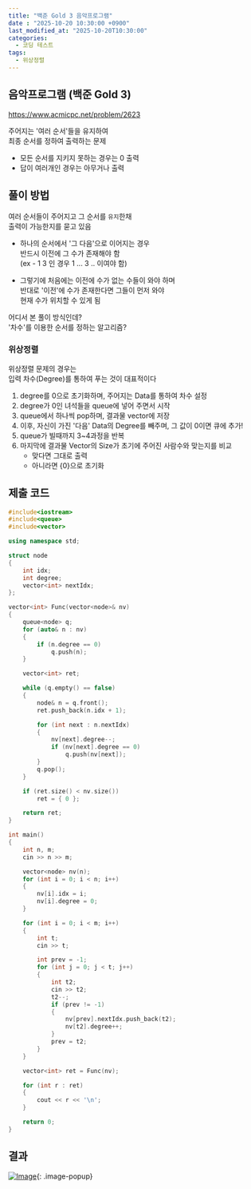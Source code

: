 ```yaml
---
title: "백준 Gold 3 음악프로그램"
date : "2025-10-20 10:30:00 +0900"
last_modified_at: "2025-10-20T10:30:00"
categories:
  - 코딩 테스트
tags:
  - 위상정렬
---
```


## 음악프로그램 (백준 Gold 3)
<https://www.acmicpc.net/problem/2623><br>

주어지는 '여러 순서'들을 유지하여<br>
최종 순서를 정하여 출력하는 문제<br>

- 모든 순서를 지키지 못하는 경우는 0 출력<br>
- 답이 여러개인 경우는 아무거나 출력<br>

## 풀이 방법

여러 순서들이 주어지고 그 순서를 `유지`한채<br>
출력이 가능한지를 묻고 있음<br>

- 하나의 순서에서 '그 다음'으로 이어지는 경우<br>
  반드시 이전에 그 수가 존재해야 함<br>
  (ex - 1 3 인 경우 1 ... 3 .. 이여야 함)<br>
  
- 그렇기에 처음에는 이전에 수가 없는 수들이 와야 하며<br>
  반대로 '이전'에 수가 존재한다면 그들이 먼저 와야<br>
  현재 수가 위치할 수 있게 됨<br>

어디서 본 풀이 방식인데?<br>
'차수'를 이용한 순서를 정하는 알고리즘?<br>

### 위상정렬

위상정렬 문제의 경우는<br>
입력 차수(Degree)를 통하여 푸는 것이 대표적이다<br>

1. degree를 0으로 초기화하며, 주어지는 Data를 통하여 차수 설정<br>
2. degree가 0인 녀석들을 queue에 넣어 주면서 시작<br>
3. queue에서 하나씩 pop하며, 결과물 vector에 저장<br>
4. 이후, 자신이 가진 '다음' Data의 Degree를 빼주며, 그 값이 0이면 큐에 추가!<br>
5. queue가 빌때까지 3~4과정을 반복
6. 마지막에 결과물 Vector의 Size가 초기에 주어진 사람수와 맞는지를 비교<br>
   - 맞다면 그대로 출력<br>
   - 아니라면 {0}으로 초기화<br>

## 제출 코드

```cpp
#include<iostream>
#include<queue>
#include<vector>

using namespace std;

struct node
{
	int idx;
	int degree;
	vector<int> nextIdx;
};

vector<int> Func(vector<node>& nv)
{
	queue<node> q;
	for (auto& n : nv)
	{
		if (n.degree == 0)
			q.push(n);
	}

	vector<int> ret;

	while (q.empty() == false)
	{
		node& n = q.front();
		ret.push_back(n.idx + 1);

		for (int next : n.nextIdx)
		{
			nv[next].degree--;
			if (nv[next].degree == 0)
				q.push(nv[next]);
		}
		q.pop();
	}

	if (ret.size() < nv.size())
		ret = { 0 };

	return ret;
}

int main()
{
	int n, m;
	cin >> n >> m;

	vector<node> nv(n);
	for (int i = 0; i < n; i++)
	{
		nv[i].idx = i;
		nv[i].degree = 0;
	}

	for (int i = 0; i < m; i++)
	{
		int t;
		cin >> t;

		int prev = -1;
		for (int j = 0; j < t; j++)
		{
			int t2;
			cin >> t2;
			t2--;
			if (prev != -1)
			{
				nv[prev].nextIdx.push_back(t2);
				nv[t2].degree++;
			}
			prev = t2;
		}
	}

	vector<int> ret = Func(nv);

	for (int r : ret)
	{
		cout << r << '\n';
	}

	return 0;
}
```

## 결과
[![Image](https://github.com/user-attachments/assets/9020b4de-f2fc-4785-a951-1057921c892f)](https://github.com/user-attachments/assets/9020b4de-f2fc-4785-a951-1057921c892f){: .image-popup}<br>
